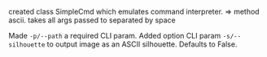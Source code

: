 created class SimpleCmd which emulates command interpreter.
	=> method ascii. takes all args passed to separated by space

Made `-p/--path` a required CLI param.
Added option CLI param `-s/--silhouette` to output image as an ASCII silhouette. Defaults to False.
